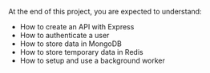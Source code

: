 At the end of this project, you are expected to understand:
  - How to create an API with Express
  - How to authenticate a user
  - How to store data in MongoDB
  - How to store temporary data in Redis
  - How to setup and use a background worker

